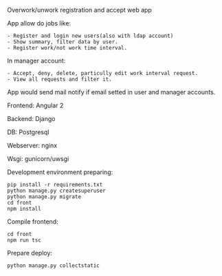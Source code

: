 Overwork/unwork registration and accept web app

App allow do jobs like:

    - Register and login new users(also with ldap account)
    - Show summary, filter data by user.
    - Register work/not work time interval. 

In manager account:

    - Accept, deny, delete, particully edit work interval request.
    - View all requests and filter it.

App would send mail notify if email setted in user and manager accounts.



Frontend: Angular 2

Backend:  Django

DB:       Postgresql

Webserver: nginx

Wsgi: gunicorn/uwsgi

Development environment preparing:

    pip install -r requirements.txt
	python manage.py createsuperuser
	python manage.py migrate
    cd front
    npm install

Compile frontend:

    cd front
	npm run tsc

Prepare deploy:

	python manage.py collectstatic
